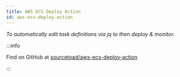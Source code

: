 ```yaml
---
title: AWS ECS Deploy Action
id: aws-ecs-deploy-action
---
```


_To automatically edit task definitions via jq to then deploy & monitor._


:::info

Find on GitHub at [sourcetoad/aws-ecs-deploy-action](https://github.com/sourcetoad/aws-ecs-deploy-action)

:::